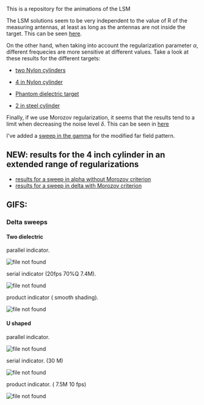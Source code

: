This is a repository for the animations of the LSM

The LSM solutions seem to be very independent to the value of R of the measuring antennas, at least as long as the antennas are not inside the target. This can be seen [here](./Phantom/R_sweep/test_slider.html).

On the other hand, when taking into account the regularization parameter $\alpha$, different frequecies are more sensitive at different values. Take a look at these results for the different targets:

 - [two Nylon cylinders](./Nylon-Cyls/alpha_sweep/test_slider.html)

 - [4 in Nylon cylinder](./Nylon-4.0/alpha_sweep/test_slider.html)

 - [Phantom dielectric target](./Phantom/alpha_sweep/test_slider.html)

 - [2 in steel cylinder](./Metal-2.0/alpha_sweep/test_slider.html) 

Finally, if we use Morozov regularization, it seems that the results tend to a limit when decreasing the noise level $\delta$. This can be seen in [here](./Delta_sweep/Two-Cyls2/test_slider.html)


I've added a [sweep in the gamma](./gamma_sweep/4inCyl/test_slider.html) for the modified far field pattern.

## NEW: results for the 4 inch cylinder in an extended range of regularizations
- [ results for a sweep in alpha without Morozov criterion](Delta_sweep/4inCyl_no_Morozov/test_slider.html)
- [ results for a sweep in delta with Morozov criterion](Delta_sweep/4inCyl_Morozov/test_slider.html)


## GIFS:
### Delta sweeps
#### Two dielectric
parallel indicator.

![file not found](./GIFs/delta_two_parallel_rotating_transparent.gif)

serial indicator (20fps 70%Q 7.4M).

![file not found](./GIFs/delta_two_serial_rotating_transparent.gif)

product indicator ( smooth shading).

![file not found](./GIFs/delta_two_prod_rotating_transparent.gif)


#### U shaped

parallel indicator.

![file not found](./GIFs/delta_U_parallel_rotating_transparent.gif)


serial indicator. (30 M)

![file not found](./GIFs/delta_U_serial_rotating_transparent.gif)


product indicator. ( 7.5M 10 fps)

![file not found](./GIFs/delta_U_prod_rotating_transparent.gif)
